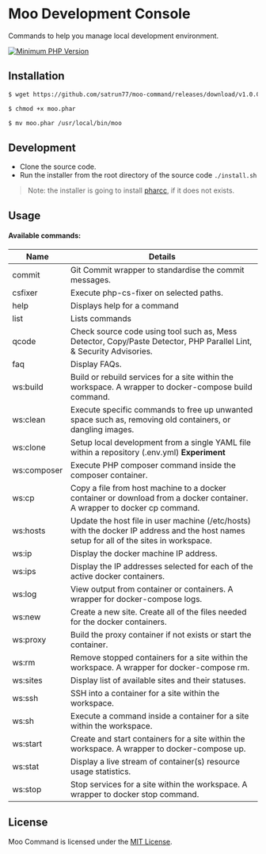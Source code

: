 # Moo Development Console

Commands to help you manage local development environment.

[![Minimum PHP Version](https://img.shields.io/badge/php-%3E%3D%205.6-8892BF.svg?style=flat-square)](https://php.net/)

Installation
--------------------

```bash
$ wget https://github.com/satrun77/moo-command/releases/download/v1.0.0-alpha8/moo.phar

$ chmod +x moo.phar

$ mv moo.phar /usr/local/bin/moo
```

Development
--------------------

- Clone the source code.
- Run the installer from the root directory of the source code `./install.sh`

> Note: the installer is going to install [pharcc](https://github.com/cbednarski/pharcc/releases/download/v0.2.3/pharcc.phar), if it does not exists.

Usage
--------

#### Available commands: 
Name | Details
------------ | -------------
  commit       |Git Commit wrapper to standardise the commit messages.
  csfixer      |Execute php-cs-fixer on selected paths.
  help         |Displays help for a command
  list         |Lists commands
  qcode        |Check source code using tool such as, Mess Detector, Copy/Paste Detector, PHP Parallel Lint, & Security Advisories.
  faq          |Display FAQs.
  ws:build     |Build or rebuild services for a site within the workspace. A wrapper to docker-compose build command.
  ws:clean     |Execute specific commands to free up unwanted space such as, removing old containers, or dangling images.
  ws:clone     |Setup local development from a single YAML file within a repository (.env.yml) **Experiment**
  ws:composer  |Execute PHP composer command inside the composer container.
  ws:cp        |Copy a file from host machine to a docker container or download from a docker container. A wrapper to docker cp command.
  ws:hosts     |Update the host file in user machine (/etc/hosts) with the docker IP address and the host names setup for all of the sites in workspace.
  ws:ip        |Display the docker machine IP address.
  ws:ips       |Display the IP addresses selected for each of the active docker containers.
  ws:log       |View output from container or containers. A wrapper for docker-compose logs.
  ws:new       |Create a new site. Create all of the files needed for the docker containers.
  ws:proxy     |Build the proxy container if not exists or start the container.
  ws:rm        |Remove stopped containers for a site within the workspace. A wrapper for docker-compose rm.
  ws:sites     |Display list of available sites and their statuses.
  ws:ssh       |SSH into a container for a site within the workspace.
  ws:sh        |Execute a command inside a container for a site within the workspace.
  ws:start     |Create and start containers for a site within the workspace. A wrapper to docker-compose up.
  ws:stat      |Display a live stream of container(s) resource usage statistics.
  ws:stop      |Stop services for a site within the workspace. A wrapper to docker stop command.

License
-------

Moo Command is licensed under the [MIT License](LICENSE.md).

